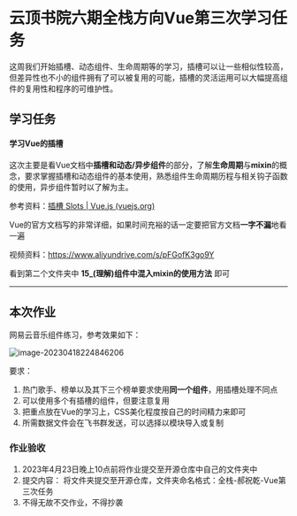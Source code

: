 # 云顶书院六期全栈方向Vue第三次学习任务

这周我们开始插槽、动态组件、生命周期等的学习，插槽可以让一些相似性较高，但差异性也不小的组件拥有了可以被复用的可能，插槽的灵活运用可以大幅提高组件的复用性和程序的可维护性。


## 学习任务

#### 学习Vue的插槽

这次主要是看Vue文档中**插槽和动态/异步组件**的部分，了解**生命周期**与**mixin**的概念，要求掌握插槽和动态组件的基本使用，熟悉组件生命周期历程与相关钩子函数的使用，异步组件暂时以了解为主。

参考资料：[插槽 Slots | Vue.js (vuejs.org)](https://cn.vuejs.org/guide/components/slots.html)

Vue的官方文档写的非常详细，如果时间充裕的话一定要把官方文档**一字不漏**地看一遍

视频资料：https://www.aliyundrive.com/s/pFGofK3go9Y

看到第二个文件夹中  **15_(理解)组件中混入mixin的使用方法**  即可

------

## 本次作业

网易云音乐组件练习，参考效果如下：

![image-20230418224846206](https://good-money.oss-cn-beijing.aliyuncs.com/blog-imgs/202304182248342.png)


要求：

1. 热门歌手、榜单以及其下三个榜单要求使用**同一个组件**，用插槽处理不同点
2. 可以使用多个有插槽的组件，但要注意复用
3. 把重点放在Vue的学习上，CSS美化程度按自己的时间精力来即可
4. 所需数据文件会在飞书群发送，可以选择以模块导入或复制


### 作业验收

1. 2023年4月23日晚上10点前将作业提交至开源仓库中自己的文件夹中
2. 提交内容： 将文件夹提交至开源仓库，文件夹命名格式：全栈-郝祝乾-Vue第三次任务
3. 不得无故不交作业，不得抄袭
